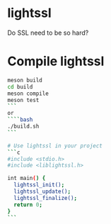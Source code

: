 # lightssl
Do SSL need to be so hard?


# Compile lightssl

````bash
meson build
cd build
meson compile
meson test
```
or
````bash
./build.sh
```

# Use lightssl in your project
```c
#include <stdio.h>
#include <liblightssl.h>

int main() {
  lightssl_init();
  lightssl_update();
  lightssl_finalize();
  return 0;
}
```
